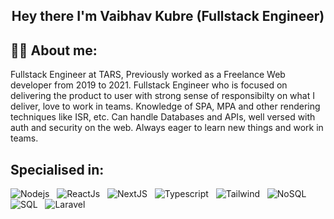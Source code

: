 <h2 align="center">
  Hey there I'm Vaibhav Kubre (Fullstack Engineer) 
</h2>

## 👦🏽 About me:

<p>
Fullstack Engineer at TARS, Previously worked as a Freelance Web developer from 2019 to 2021. Fullstack Engineer who is focused on delivering the product to user with strong sense of responsibilty on what I deliver, love to work in teams. Knowledge of SPA, MPA and other rendering techniques like ISR, etc. Can handle Databases and APIs, well versed with auth and security on the web. Always eager to learn new things and work in teams.
</p>

<h2>Specialised in:</h2>

![Nodejs](https://img.shields.io/badge/🚀_Backend-NodeJS-3C873A) &nbsp;
![ReactJs](https://img.shields.io/badge/⭐_Frontend-ReactJS-61dafb) &nbsp;
![NextJS](https://img.shields.io/badge/🔺_Frontend-NextJS-333333) &nbsp;
![Typescript](https://img.shields.io/badge/✅_Language-Typescript-61dafb) &nbsp;
![Tailwind](https://img.shields.io/badge/⭐_Frontend-Tailwind-7c7ef2) &nbsp;
![NoSQL](https://img.shields.io/badge/💎_Database-MongoDB-3FA037) &nbsp;
![SQL](https://img.shields.io/badge/💎_Database-MySQL-F29111) &nbsp;
![Laravel](https://img.shields.io/badge/🚀_Backend-Laravel-fb503b) &nbsp;
